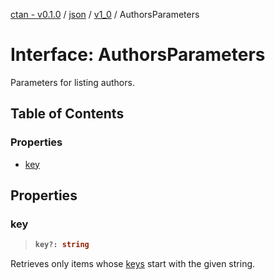 [ctan - v0.1.0](../README.md) / [json](../modules/json.md) / [v1\_0](../modules/json.v1_0.md) / AuthorsParameters

# Interface: AuthorsParameters

Parameters for listing authors.

## Table of Contents

### Properties

- [key](json.v1_0.AuthorsParameters.md#key)

## Properties

### key

> <b>
>
> ```typescript
> key?: string
> ```
>
> </b>

Retrieves only items
whose [keys](json.v1_0.Author.md#key) start with the given string.

<dl>

</dl>
